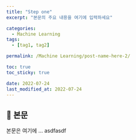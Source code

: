 ```yaml
---
title: "Step one"
excerpt: "본문의 주요 내용을 여기에 입력하세요"

categories:
  - Machine Learning
tags:
  - [tag1, tag2]

permalink: /Machine Learning/post-name-here-2/

toc: true
toc_sticky: true

date: 2022-07-24
last_modified_at: 2022-07-24
---
```


## 🦥 본문

본문은 여기에 ...
asdfasdf